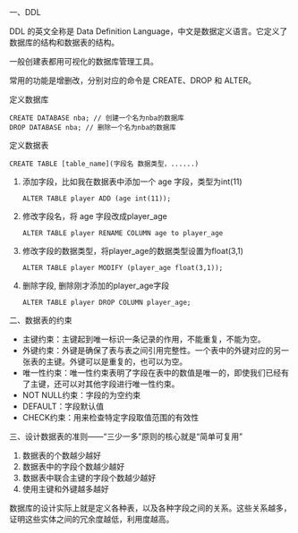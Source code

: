 一、DDL

DDL 的英文全称是 Data Definition Language，中文是数据定义语言。它定义了数据库的结构和数据表的结构。

一般创建表都用可视化的数据库管理工具。

常用的功能是增删改，分别对应的命令是 CREATE、DROP 和 ALTER。

定义数据库

```
CREATE DATABASE nba; // 创建一个名为nba的数据库
DROP DATABASE nba; // 删除一个名为nba的数据库
```

定义数据表

```
CREATE TABLE [table_name](字段名 数据类型，......)
```

1. 添加字段，比如我在数据表中添加一个 age 字段，类型为int(11)

   ```
   ALTER TABLE player ADD (age int(11));
   ```

2. 修改字段名，将 age 字段改成player_age

   ```
   ALTER TABLE player RENAME COLUMN age to player_age
   ```

3. 修改字段的数据类型，将player_age的数据类型设置为float(3,1)

   ```
   ALTER TABLE player MODIFY (player_age float(3,1));
   ```

4. 删除字段, 删除刚才添加的player_age字段

   ```
   ALTER TABLE player DROP COLUMN player_age;
   ```

二、数据表的约束

- 主键约束：主键起到唯一标识一条记录的作用，不能重复，不能为空。
- 外键约束：外键是确保了表与表之间引用完整性。一个表中的外键对应的另一张表的主键。外键可以是重复的，也可以为空。
- 唯一性约束：唯一性约束表明了字段在表中的数值是唯一的，即使我们已经有了主键，还可以对其他字段进行唯一性约束。
- NOT NULL约束：字段的为空约束
- DEFAULT：字段默认值
- CHECK约束：用来检查特定字段取值范围的有效性

三、设计数据表的准则——“三少一多”原则的核心就是“简单可复用”

1. 数据表的个数越少越好
2. 数据表中的字段个数越少越好
3. 数据表中联合主键的字段个数越少越好
4. 使用主键和外键越多越好

数据库的设计实际上就是定义各种表，以及各种字段之间的关系。这些关系越多，证明这些实体之间的冗余度越低，利用度越高。

